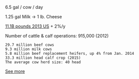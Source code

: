 6.5 gal / cow / day

1.25 gal Milk -> 1 lb. Cheese

[11.1B pounds 2013 US](http://www.idfa.org/news-views/media-kits/cheese/cheese-production) + 2%/y


Number of cattle & calf operations: 915,000 (2012)

    29.7 million beef cows
    9.3 million milk cows
    5.8 million beef replacement heifers, up 4% from Jan. 2014
    33.3 million head calf crop (2015)
    The average cow herd size: 40 head

[See more](http://www.beefusa.org/beefindustrystatistics.aspx#sthash.B6leOAIm.dpuf)
